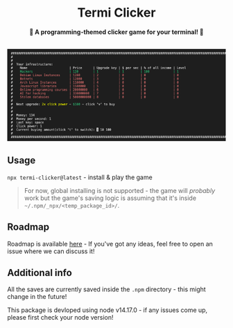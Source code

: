 <div align="center">
	<h1>Termi Clicker</h1>
	<p>
		<b>🤖 A programming-themed clicker game for your terminal! 🤖</b>
	</p>
	<br>
</div>

<div align="center">
  <img src="https://github.com/golota60/termi-clicker/blob/master/assets/termi-clicker-logo.png" width="600">
</div>

## Usage

`npx termi-clicker@latest` - install & play the game

> For now, global installing is not supported - the game will _probably_ work but the game's saving logic is assuming that it's inside `~/.npm/_npx/<temp_package_id>/`.
## Roadmap

Roadmap is available [here](https://github.com/users/golota60/projects/1/views/1?layout=board) - If you've got any ideas, feel free to open an issue where we can discuss it!

## Additional info

All the saves are currently saved inside the `.npm` directory - this might change in the future!

This package is devloped using node v14.17.0 - if any issues come up, please first check your node version!
